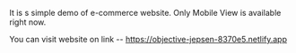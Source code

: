 It is s simple demo of e-commerce website.
Only Mobile View is available right now.

You can visit website on link -- https://objective-jepsen-8370e5.netlify.app
